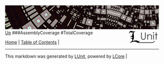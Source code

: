![](../Content/LUnit-banner-small.png "")
[<img align="right" src="../Content/LUnit-logo-small.png">](../../README.md)
[Up](AssemblyCoverage.md)
###AssemblyCoverage
#TotalCoverage

[Home](../../README.md) | [Table of Contents](../../TableOfContents.md) | 

---

This markdown was generated by [LUnit](https://github.com/CodeSingularity/LUnit), powered by [LCore](https://github.com/CodeSingularity/LCore) | 

